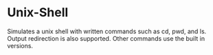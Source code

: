 # Unix-Shell

Simulates a unix shell with written commands such as cd, pwd, and ls. Output redirection is also supported. Other commands use the built in versions. 
